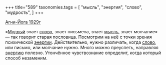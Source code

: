 +++
title="589"
taxonomies.tags = [
 "мысль",
 "энергия",
 "слово",
 "мудрость",
]
+++

[Агни-Йога 1929г](/agni/1929)

«[Мудрый](/tags/мудрость) знает [слово](/tags/слово), знает письмена, знает [мысль](/tags/мысль), знает молчание» — так говорит старая пословица. Посмотрим на неё с точки зрения психической [энергии](/tags/энергия). Действительно, нужно различать, когда [слово](/tags/слово), или письмо, или молчание нужно. Много можно преуспеть, направляя [энергию](/tags/энергия) полезно. Утончённое чувствознание определит, когда который способ незаменим.